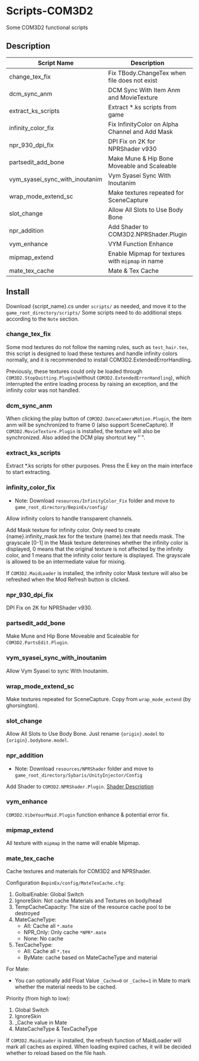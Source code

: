 # Scripts-COM3D2

Some COM3D2 functional scripts

## Description

| Script Name                    | Description                                      | Require                                                    |
| ------------------------------ | ------------------------------------------------ | ---------------------------------------------------------- |
| change_tex_fix                 | Fix TBody.ChangeTex when file does not exist     | -                                                          |
| dcm_sync_anm                   | DCM Sync With Item Anm and MovieTexture          | COM3D2.DanceCameraMotion.Plugin                            |
| extract_ks_scripts             | Extract *.ks scripts from game                   | -                                                          |
| infinity_color_fix             | Fix InfinityColor on Alpha Channel and Add Mask  | -                                                          |
| npr_930_dpi_fix                | DPI Fix on 2K for NPRShader v930                 | COM3D2.NPRShader.Plugin.dll(v930)                          |
| partsedit_add_bone             | Make Mune & Hip Bone Moveable and Scaleable      | COM3D2.PartsEdit.Plugin                                    |
| vym_syasei_sync_with_inoutanim | Vym Syasei Sync With Inoutanim                   | COM3D2.VibeYourMaid.Plugin<br>COM3D2.InOutAnimation.Plugin |
| wrap_mode_extend_sc            | Make textures repeated for SceneCapture          | COM3D2.SceneCapture.Plugin                                 |
| slot_change                    | Allow All Slots to Use Body Bone                 | -                                                          |
| npr_addition                   | Add Shader to COM3D2.NPRShader.Plugin            | COM3D2.NPRShader.Plugin                                    |
| vym_enhance                    | VYM Function Enhance                             | COM3D2.VibeYourMaid.Plugin                                 |
| mipmap_extend                  | Enable Mipmap for textures with `mipmap` in name | -                                                          |
| mate_tex_cache                 | Mate & Tex Cache                                 | COM3D2.NPRShader.Plugin.dll(v930)                          |

## Install

Download {script_name}.cs under `scripts/` as needed, and move it to the `game_root_directory/scripts/`
Some scripts need to do additional steps according to the `Note` section.

### change_tex_fix

Some mod textures do not follow the naming rules, such as `test_hair.tex`, this script is designed to load these textures and handle infinity colors normally, and it is recommended to install COM3D2.ExtendedErrorHandling.

Previously, these textures could only be loaded through `COM3D2.StopQuitting.Plugin`(without `COM3D2.ExtendedErrorHandling`), which interrupted the entire loading process by raising an exception, and the infinity color was not handled.

### dcm_sync_anm

When clicking the play button of `COM3D2.DanceCameraMotion.Plugin`, the item anm will be synchronized to frame 0 (also support SceneCapture). If `COM3D2.MovieTexture.Plugin` is installed, the texture will also be synchronized.
Also added the DCM play shortcut key "`".

### extract_ks_scripts

Extract *.ks scripts for other purposes.
Press the E key on the main interface to start extracting.

### infinity_color_fix

* Note: Download `resources/InfinityColor_Fix` folder and move to `game_root_directory/BepinEx/config/`

Allow infinity colors to handle transparent channels.

Add Mask texture for infinity color.
Only need to create {name}.infinity_mask.tex for the texture {name}.tex that needs mask.
The grayscale [0-1] in the Mask texture determines whether the infinity color is displayed, 0 means that the original texture is not affected by the infinity color, and 1 means that the infinity color texture is displayed. The grayscale is allowed to be an intermediate value for mixing.

If `COM3D2.MaidLoader` is installed, the infinity color Mask texture will also be refreshed when the Mod Refresh button is clicked.

### npr_930_dpi_fix

DPI Fix on 2K for NPRShader v930.

### partsedit_add_bone

Make Mune and Hip Bone Moveable and Scaleable for `COM3D2.PartsEdit.Plugin`.

### vym_syasei_sync_with_inoutanim

Allow Vym Syasei to sync With Inoutanim.

### wrap_mode_extend_sc

Make textures repeated for SceneCapture.
Copy from `wrap_mode_extend` (by ghorsington).

### slot_change

Allow All Slots to Use Body Bone.
Just rename `{origin}.model` to `{origin}.bodybone.model`.

### npr_addition

* Note: Download `resources/NPRShader` folder and move to `game_root_directory/Sybaris/UnityInjector/Config`

Add Shader to `COM3D2.NPRShader.Plugin`.
[Shader Description](./resources/NPRShader/ShaderList.md)

### vym_enhance

`COM3D2.VibeYourMaid.Plugin` function enhance & potential error fix.

### mipmap_extend

All texture with `mipmap` in the name will enable Mipmap.

### mate_tex_cache

Cache textures and materials for COM3D2 and NPRShader.

Configuration `BepinEx/config/MateTexCache.cfg`:

1. GolbalEnable: Global Switch
2. IgnoreSkin: Not cache Materials and Textures on body/head
3. TempCacheCapacity: The size of the resource cache pool to be destroyed
4. MateCacheType:
    * All: Cache all `*.mate`
    * NPR_Only: Only cache `*NPR*.mate`
    * None: No cache
5. TexCacheType:
    * All: Cache all `*.tex`
    * ByMate: cache based on MateCacheType and material

For Mate:

* You can optionally add Float Value `_Cache=0` or `_Cache=1` in Mate to mark whether the material needs to be cached.

Priority (from high to low):

 1. Global Switch
 2. IgnoreSkin
 3. _Cache value in Mate
 4. MateCacheType & TexCacheType

If `COM3D2.MaidLoader` is installed, the refresh function of MaidLoader will mark all caches as expired. When loading expired caches, it will be decided whether to reload based on the file hash.
